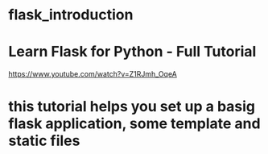 # flask_introduction

# Learn Flask for Python - Full Tutorial

https://www.youtube.com/watch?v=Z1RJmh_OqeA

# this tutorial helps you set up a basig flask application, some template and static files

